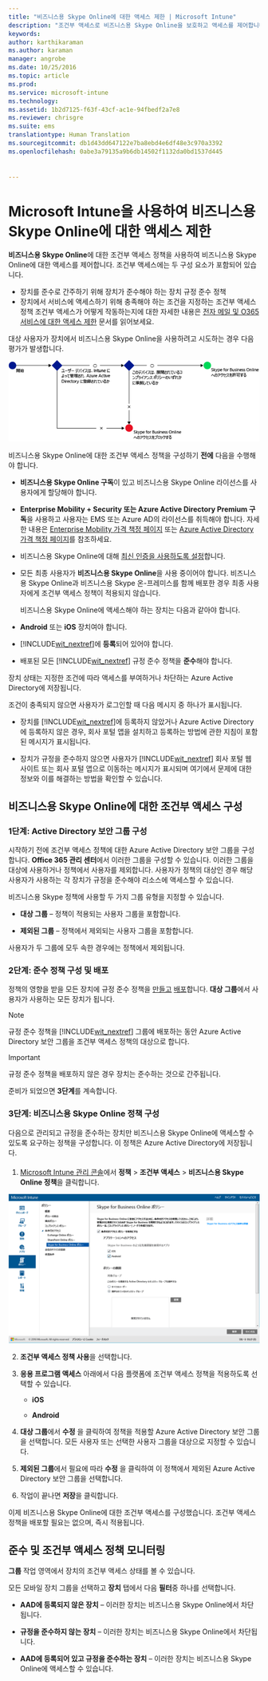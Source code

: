 ```yaml
---
title: "비즈니스용 Skype Online에 대한 액세스 제한 | Microsoft Intune"
description: "조건부 액세스로 비즈니스용 Skype Online을 보호하고 액세스를 제어합니다."
keywords: 
author: karthikaraman
ms.author: karaman
manager: angrobe
ms.date: 10/25/2016
ms.topic: article
ms.prod: 
ms.service: microsoft-intune
ms.technology: 
ms.assetid: 1b2d7125-f63f-43cf-ac1e-94fbedf2a7e8
ms.reviewer: chrisgre
ms.suite: ems
translationtype: Human Translation
ms.sourcegitcommit: db1d43dd647122e7ba8ebd4e6df48e3c970a3392
ms.openlocfilehash: 0abe3a79135a9b6db14502f1132da0bd1537d445


---
```


# Microsoft Intune을 사용하여 비즈니스용 Skype Online에 대한 액세스 제한
**비즈니스용 Skype Online**에 대한 조건부 액세스 정책을 사용하여 비즈니스용 Skype Online에 대한 액세스를 제어합니다.
조건부 액세스에는 두 구성 요소가 포함되어 있습니다.
- 장치를 준수로 간주하기 위해 장치가 준수해야 하는 장치 규정 준수 정책
- 장치에서 서비스에 액세스하기 위해 충족해야 하는 조건을 지정하는 조건부 액세스 정책
조건부 액세스가 어떻게 작동하는지에 대한 자세한 내용은 [전자 메일 및 O365 서비스에 대한 액세스 제한](restrict-access-to-email-and-o365-services-with-microsoft-intune.md) 문서를 읽어보세요.

대상 사용자가 장치에서 비즈니스용 Skype Online을 사용하려고 시도하는 경우 다음 평가가 발생합니다.

![장치가 비즈니스용 Skype Online 대한 액세스를 허용 또는 차단할지를 결정하는 데 사용되는 결정 지점을 보여 주는 다이어그램](../media/ConditionalAccess_SkypeforBusiness.png)

비즈니스용 Skype Online에 대한 조건부 액세스 정책을 구성하기 **전에** 다음을 수행해야 합니다.
- **비즈니스용 Skype Online 구독**이 있고 비즈니스용 Skype Online 라이선스를 사용자에게 할당해야 합니다.
- **Enterprise Mobility + Security 또는 Azure Active Directory Premium 구독**을 사용하고 사용자는 EMS 또는 Azure AD의 라이선스를 취득해야 합니다. 자세한 내용은 [Enterprise Mobility 가격 책정 페이지](https://www.microsoft.com/en-us/cloud-platform/enterprise-mobility-pricing) 또는 [Azure Active Directory 가격 책정 페이지](https://azure.microsoft.com/en-us/pricing/details/active-directory/)를 참조하세요.

-   비즈니스용 Skype Online에 대해 [최신 인증을 사용하도록 설정](https://docs.microsoft.com/en-us/intune/deploy-use/restrict-access-to-skype-for-business-online-with-microsoft-intune)합니다.
-  모든 최종 사용자가 **비즈니스용 Skype Online**을 사용 중이어야 합니다. 비즈니스용 Skype Online과 비즈니스용 Skype 온-프레미스를 함께 배포한 경우 최종 사용자에게 조건부 액세스 정책이 적용되지 않습니다.

    비즈니스용 Skype Online에 액세스해야 하는 장치는 다음과 같아야 합니다.

-   **Android** 또는 **iOS** 장치여야 합니다.

-   [!INCLUDE[wit_nextref](../includes/wit_nextref_md.md)]에 **등록**되어 있어야 합니다.

-   배포된 모든 [!INCLUDE[wit_nextref](../includes/wit_nextref_md.md)] 규정 준수 정책을 **준수**해야 합니다.


장치 상태는 지정한 조건에 따라 액세스를 부여하거나 차단하는 Azure Active Directory에 저장됩니다.

조건이 충족되지 않으면 사용자가 로그인할 때 다음 메시지 중 하나가 표시됩니다.

-   장치를 [!INCLUDE[wit_nextref](../includes/wit_nextref_md.md)]에 등록하지 않았거나 Azure Active Directory에 등록하지 않은 경우, 회사 포털 앱을 설치하고 등록하는 방법에 관한 지침이 포함된 메시지가 표시됩니다.

-   장치가 규정을 준수하지 않으면 사용자가 [!INCLUDE[wit_nextref](../includes/wit_nextref_md.md)] 회사 포털 웹 사이트 또는 회사 포털 앱으로 이동하는 메시지가 표시되며 여기에서 문제에 대한 정보와 이를 해결하는 방법을 확인할 수 있습니다.

## 비즈니스용 Skype Online에 대한 조건부 액세스 구성

### 1단계: Active Directory 보안 그룹 구성
시작하기 전에 조건부 액세스 정책에 대한 Azure Active Directory 보안 그룹을 구성합니다. **Office 365 관리 센터**에서 이러한 그룹을 구성할 수 있습니다. 이러한 그룹을 대상에 사용하거나 정책에서 사용자를 제외합니다. 사용자가 정책의 대상인 경우 해당 사용자가 사용하는 각 장치가 규정을 준수해야 리소스에 액세스할 수 있습니다.

비즈니스용 Skype 정책에 사용할 두 가지 그룹 유형을 지정할 수 있습니다.

-   **대상 그룹** – 정책이 적용되는 사용자 그룹을 포함합니다.

-   **제외된 그룹** – 정책에서 제외되는 사용자 그룹을 포함합니다.

사용자가 두 그룹에 모두 속한 경우에는 정책에서 제외됩니다.

### 2단계: 준수 정책 구성 및 배포
정책의 영향을 받을 모든 장치에 규정 준수 정책을 [만들고](create-a-device-compliance-policy-in-microsoft-intune.md) [배포](deploy-and-monitor-a-device-compliance-policy-in-microsoft-intune.md)합니다. **대상 그룹**에서 사용자가 사용하는 모든 장치가 됩니다.

> [!NOTE]
> 규정 준수 정책을 [!INCLUDE[wit_nextref](../includes/wit_nextref_md.md)] 그룹에 배포하는 동안 Azure Active Directory 보안 그룹을 조건부 액세스 정책의 대상으로 합니다.


> [!IMPORTANT]
> 규정 준수 정책을 배포하지 않은 경우 장치는 준수하는 것으로 간주됩니다.

준비가 되었으면 **3단계**를 계속합니다.

### 3단계: 비즈니스용 Skype Online 정책 구성
다음으로 관리되고 규정을 준수하는 장치만 비즈니스용 Skype Online에 액세스할 수 있도록 요구하는 정책을 구성합니다. 이 정책은 Azure Active Directory에 저장됩니다.

####
1.  [Microsoft Intune 관리 콘솔](https://manage.microsoft.com)에서 **정책** > **조건부 액세스** > **비즈니스용 Skype Online 정책**을 클릭합니다.

![비즈니스용 Skype Online 조건부 액세스 정책 페이지의 스크린샷](./media/conditional_access_SFBPolicy.png)

2.  **조건부 액세스 정책 사용**을 선택합니다.

3.  **응용 프로그램 액세스** 아래에서 다음 플랫폼에 조건부 액세스 정책을 적용하도록 선택할 수 있습니다.

    -   **iOS**

    -   **Android**

4.   **대상 그룹**에서 **수정** 을 클릭하여 정책을 적용할 Azure Active Directory 보안 그룹을 선택합니다. 모든 사용자 또는 선택한 사용자 그룹을 대상으로 지정할 수 있습니다.

5.   **제외된 그룹**에서 필요에 따라 **수정** 을 클릭하여 이 정책에서 제외된 Azure Active Directory 보안 그룹을 선택합니다.

6.  작업이 끝나면 **저장**을 클릭합니다.

이제 비즈니스용 Skype Online에 대한 조건부 액세스를 구성했습니다. 조건부 액세스 정책을 배포할 필요는 없으며, 즉시 적용됩니다.


## 준수 및 조건부 액세스 정책 모니터링
**그룹** 작업 영역에서 장치의 조건부 액세스 상태를 볼 수 있습니다.

모든 모바일 장치 그룹을 선택하고 **장치** 탭에서 다음 **필터**중 하나를 선택합니다.

* **AAD에 등록되지 않은 장치** – 이러한 장치는 비즈니스용 Skype Online에서 차단됩니다.

* **규정을 준수하지 않는 장치** – 이러한 장치는 비즈니스용 Skype Online에서 차단됩니다.

* **AAD에 등록되어 있고 규정을 준수하는 장치** – 이러한 장치는 비즈니스용 Skype Online에 액세스할 수 있습니다.



<!--HONumber=Oct16_HO1-->


